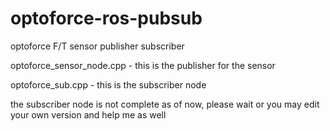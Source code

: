 # optoforce-ros-pubsub
optoforce F/T sensor publisher subscriber

optoforce_sensor_node.cpp - this is the publisher for the sensor

optoforce_sub.cpp - this is the subscriber node

the subscriber node is not complete as of now, please wait or you may edit your own version and help me as well
